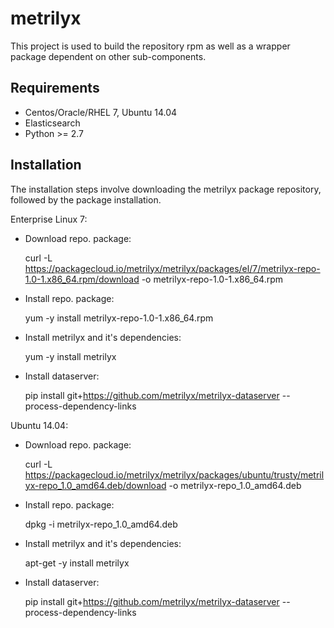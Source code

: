 # metrilyx


This project is used to build the repository rpm as well as a wrapper package dependent on other sub-components.

Requirements
------------

  * Centos/Oracle/RHEL 7, Ubuntu 14.04
  * Elasticsearch
  * Python >= 2.7

Installation
------------
The installation steps involve downloading the metrilyx package repository, followed by the package installation.


Enterprise Linux 7:

* Download repo. package:
    
    curl -L https://packagecloud.io/metrilyx/metrilyx/packages/el/7/metrilyx-repo-1.0-1.x86_64.rpm/download -o metrilyx-repo-1.0-1.x86_64.rpm

* Install repo. package:

    yum -y install metrilyx-repo-1.0-1.x86_64.rpm

* Install metrilyx and it's dependencies:

    yum -y install metrilyx

* Install dataserver:

    pip install git+https://github.com/metrilyx/metrilyx-dataserver --process-dependency-links


Ubuntu 14.04:

* Download repo. package:

    curl -L https://packagecloud.io/metrilyx/metrilyx/packages/ubuntu/trusty/metrilyx-repo_1.0_amd64.deb/download -o metrilyx-repo_1.0_amd64.deb

* Install repo. package:

    dpkg -i metrilyx-repo_1.0_amd64.deb
    
* Install metrilyx and it's dependencies:

    apt-get -y install metrilyx

* Install dataserver:

    pip install git+https://github.com/metrilyx/metrilyx-dataserver --process-dependency-links

